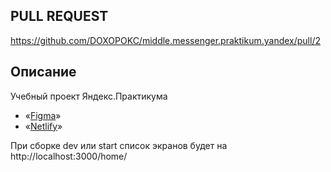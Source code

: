 
## **PULL REQUEST**
https://github.com/DOXOPOKC/middle.messenger.praktikum.yandex/pull/2

## **Описание**

Учебный проект Яндекс.Практикума

- «[Figma](https://www.figma.com/file/WvyKiQqpgMvhIF9iYX6lN1/Chat-doxopokc?node-id=0%3A1)»
- «[Netlify](https://hardcore-yalow-bf2127.netlify.app/home/)»

При сборке dev или start список экранов будет на http://localhost:3000/home/
